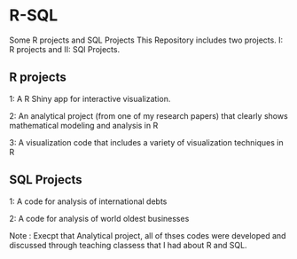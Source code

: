 # R-SQL
Some R projects and SQL Projects
This Repository includes two projects. I: R projects and II: SQl Projects.
## R projects
1: A R Shiny app for interactive visualization.

2: An analytical project (from one of my research papers) that clearly shows mathematical modeling and analysis in R

3: A visualization code that includes a variety of visualization techniques in R

## SQL Projects
1: A code for analysis of international debts 

2: A code for analysis of world oldest businesses


 Note : Execpt that Analytical project, all of thses codes were developed and discussed through teaching classess that I had about R and SQL.

